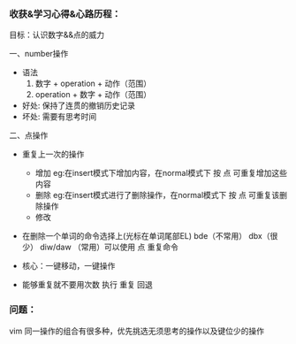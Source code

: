 ### 收获&学习心得&心路历程：

目标：认识数字&&点的威⼒

一、number操作

- 语法
  1. 数字 + operation + 动作（范围）
  2. operation + 数字 + 动作（范围）
- 好处: 保持了连贯的撤销历史记录
- 坏处: 需要有思考时间

二、点操作

- 重复上一次的操作
  - 增加 eg:在insert模式下增加内容，在normal模式下 按 点 可重复增加这些内容
  - 删除 eg:在insert模式进行了删除操作，在normal模式下 按 点 可重复该删除操作
  - 修改

- 在删除一个单词的命令选择上(光标在单词尾部EL)
  bde（不常用）
  dbx（很少）
  diw/daw （常用）可以使用 点 重复命令

- 核心：一键移动，一键操作

- 能够重复就不要用次数 执行 重复 回退

### 问题：

vim 同一操作的组合有很多种，优先挑选无须思考的操作以及键位少的操作